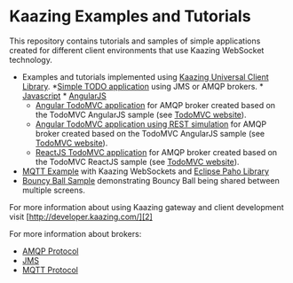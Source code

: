 # Kaazing Examples and Tutorials

This repository contains tutorials and samples of simple applications created for different client environments that use Kaazing WebSocket technology.

* Examples and tutorials implemented using [Kaazing Universal Client Library](https://github.com/kaazing/universal-client).
	*[Simple TODO application][5] using JMS or AMQP brokers.
		* [Javascript][7]
		* [AngularJS][8]
	* [Angular TodoMVC application][6] for AMQP broker created based on the TodoMVC AngularJS sample (see [TodoMVC website][1]).
	* [Angular TodoMVC application using REST simulation][9] for AMQP broker created based on the TodoMVC AngularJS sample (see [TodoMVC website][1]).
	* [ReactJS TodoMVC application][10] for AMQP broker created based on the TodoMVC ReactJS sample (see [TodoMVC website][10]).
* [MQTT Example](https://github.com/kaazing/tutorials/tree/develop/mqtt) with Kaazing WebSockets and [Eclipse Paho Library](http://www.eclipse.org/paho/)
* [Bouncy Ball Sample](https://github.com/kaazing/tutorials/tree/develop/bouncy) demonstrating Bouncy Ball being shared between multiple screens.

For more information about using Kaazing gateway and client development visit [http://developer.kaazing.com/][2]

For more information about brokers:
- [AMQP Protocol][3]
- [JMS][4]
- [MQTT Protocol](https://github.com/mqtt/mqtt.github.io/wiki)

[1]:	http://todomvc.com/
[2]:	http://developer.kaazing.com/
[3]:	https://www.rabbitmq.com/tutorials/amqp-concepts.html
[4]:	https://en.wikipedia.org/wiki/Java_Message_Service
[5]:	https://github.com/kaazing/tutorials/tree/develop/todo
[6]:	https://github.com/kaazing/tutorials/tree/develop/todomvc-angular
[7]:	https://github.com/kaazing/tutorials/tree/develop/todo/javascript
[8]:	https://github.com/kaazing/tutorials/tree/develop/todo/angularjs
[9]:	https://github.com/kaazing/tutorials/tree/develop/todomvc-angular-rest
[10]:	https://github.com/kaazing/tutorials/tree/develop/todomvc-react

